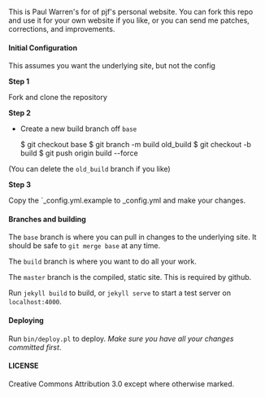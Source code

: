 This is Paul Warren's for of pjf's personal website. You can fork this repo and use it for your own website if you like, or you can send me patches, corrections, and improvements.

#### Initial Configuration

This assumes you want the underlying site, but not the config

**Step 1**

Fork and clone the repository

**Step 2**

* Create a new build branch off `base`

    $ git checkout base
    $ git branch -m build old_build
    $ git checkout -b build
    $ git push origin build --force

(You can delete the `old_build` branch if you like)

**Step 3**

Copy the `_config.yml.example to _config.yml and make your changes.

#### Branches and building

The `base` branch is where you can pull in changes to the underlying
site. It should be safe to `git merge base` at any time.

The `build` branch is where you want to do all your work.

The `master` branch is the compiled, static site. This is required
by github.

Run `jekyll build` to build, or `jekyll serve` to start a test
server on `localhost:4000`.

#### Deploying

Run `bin/deploy.pl` to deploy. *Make sure you have all your changes
committed first*.

#### LICENSE

Creative Commons Attribution 3.0 except where otherwise marked.
